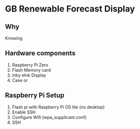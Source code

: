 # GB Renewable Forecast Display

## Why
Knowing 

## Hardware components 
1. Raspberry Pi Zero
2. Flash Memory card
3. Inky eInk Display
4. Case or 

## Raspberry Pi Setup

1. Flash pi with Raspberry Pi OS lite (no desktop)
2. Enable SSH
3. Configure Wifi (wpa_supplicant.conf)
4. SSH